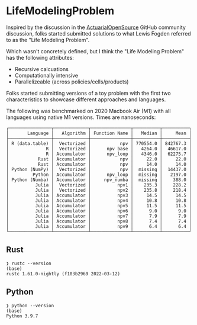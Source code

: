 # LifeModelingProblem

Inspired by the discussion in the [ActuarialOpenSource](https://github.com/actuarialopensource) GitHub community discussion, folks started submitted solutions to what Lewis Fogden referred to as the "Life Modeling Problem".

Which wasn't concretely defined, but I think the "Life Modeling Problem" has the following attributes:

- Recursive calcuations
- Computationally intensive
- Parallelizeable (across policies/cells/products)

Folks started submitting versions of a toy problem with the first two characteristics to showcase different approaches and languages.

The following was benchmarked on 2020 Macbook Air (M1) with all languages using native M1 versions. Times are nanoseconds:

```
┌────────────────┬─────────────┬───────────────┬──────────┬──────────┐
│       Language │   Algorithm │ Function Name │   Median │     Mean │
├────────────────┼─────────────┼───────────────┼──────────┼──────────┤
│ R (data.table) │  Vectorized │           npv │ 770554.0 │ 842767.3 │
│              R │  Vectorized │      npv base │   4264.0 │  46617.0 │
│              R │ Accumulator │      npv_loop │   4346.0 │  62275.7 │
│           Rust │ Accumulator │           npv │     22.0 │     22.0 │
│           Rust │ Accumulator │           npv │     14.0 │     14.0 │
│ Python (NumPy) │  Vectorized │           npv │  missing │  14437.0 │
│         Python │ Accumulator │      npv_loop │  missing │   2197.0 │
│ Python (Numba) │ Accumulator │     npv_numba │  missing │    388.0 │
│          Julia │  Vectorized │          npv1 │    235.3 │    228.2 │
│          Julia │  Vectorized │          npv2 │    235.8 │    218.4 │
│          Julia │ Accumulator │          npv3 │     14.5 │     14.5 │
│          Julia │ Accumulator │          npv4 │     10.8 │     10.8 │
│          Julia │ Accumulator │          npv5 │     11.5 │     11.5 │
│          Julia │ Accumulator │          npv6 │      9.0 │      9.0 │
│          Julia │ Accumulator │          npv7 │      7.9 │      7.9 │
│          Julia │ Accumulator │          npv8 │      7.4 │      7.4 │
│          Julia │ Accumulator │          npv9 │      6.4 │      6.4 │
└────────────────┴─────────────┴───────────────┴──────────┴──────────┘

```

## Rust

```
❯ rustc --version                                                                                                    (base)
rustc 1.61.0-nightly (f103b2969 2022-03-12)
```

## Python

```
❯ python --version                                                                                                   (base)
Python 3.9.7
```